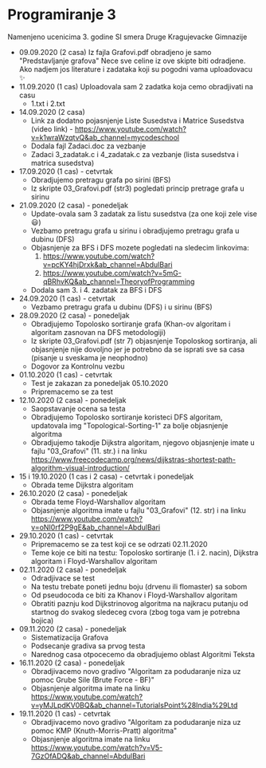 # Programiranje 3
Namenjeno ucenicima 3. godine SI smera Druge Kragujevacke Gimnazije
- 09.09.2020 (2 casa) 
  Iz fajla Grafovi.pdf obradjeno je samo "Predstavljanje grafova"
  Nece sve celine iz ove skipte biti odradjene.
  Ako nadjem jos literature i zadataka koji su pogodni vama uploadovacu :sparkles:
- 11.09.2020 (1 cas)
  Uploadovala sam 2 zadatka koja cemo obradjivati na casu 
  * 1.txt i 2.txt
- 14.09.2020 (2 casa)
  * Link za dodatno pojasnjenje Liste Susedstva i Matrice Susedstva (video link) - https://www.youtube.com/watch?v=k1wraWzqtvQ&ab_channel=mycodeschool
  * Dodala fajl Zadaci.doc za vezbanje
  * Zadaci 3_zadatak.c i 4_zadatak.c za vezbanje (lista susedstva i matrica susedstva)
- 17.09.2020 (1 cas) - cetvrtak
  * Obradjujemo pretragu grafa po sirini (BFS) 
  * Iz skripte 03_Grafovi.pdf (str3) pogledati princip pretrage grafa u sirinu
- 21.09.2020 (2 casa) - ponedeljak
  * Update-ovala sam 3 zadatak za listu susedstva (za one koji zele vise :smiley:)
  * Vezbamo pretragu grafa u sirinu i obradjujemo pretragu grafa u dubinu (DFS)
  * Objasnjenje za BFS i DFS mozete pogledati na sledecim linkovima:
    1. https://www.youtube.com/watch?v=pcKY4hjDrxk&ab_channel=AbdulBari
    2. https://www.youtube.com/watch?v=5mG-qBRhvKQ&ab_channel=TheoryofProgramming
  * Dodala sam 3. i 4. zadatak za BFS i DFS
- 24.09.2020 (1 cas) - cetvrtak
  * Vezbamo pretragu grafa u dubinu (DFS) i u sirinu (BFS)
- 28.09.2020 (2 casa) - ponedeljak
  * Obradjujemo Topolosko sortiranje grafa (Khan-ov algoritam i algoritam zasnovan na DFS metodologiji)
  * Iz skripte 03_Grafovi.pdf (str 7) objasnjenje Topoloskog sortiranja, ali objasnjenje nije dovoljno jer je potrebno da se isprati sve sa casa (pisanje u sveskama je neophodno)
  * Dogovor za Kontrolnu vezbu
- 01.10.2020 (1 cas) - cetvrtak
  * Test je zakazan za ponedeljak 05.10.2020
  * Pripremacemo se za test
- 12.10.2020 (2 casa) - ponedeljak
  * Saopstavanje ocena sa testa
  * Obradjujemo Topolosko sortiranje koristeci DFS algoritam, updatovala img "Topological-Sorting-1" za bolje objasnjenje algoritma
  * Obradjujemo takodje Dijkstra algoritam, njegovo objasnjenje imate u fajlu "03_Grafovi" (11. str.) i na linku https://www.freecodecamp.org/news/dijkstras-shortest-path-algorithm-visual-introduction/
- 15 i 19.10.2020 (1 cas i 2 casa) - cetvrtak i ponedeljak
  * Obrada teme Dijkstra algoritam 
- 26.10.2020 (2 casa) - ponedeljak
  * Obrada teme Floyd-Warshallov algoritam
  * Objasnjenje algoritma imate u fajlu "03_Grafovi" (12. str) i na linku https://www.youtube.com/watch?v=oNI0rf2P9gE&ab_channel=AbdulBari
- 29.10.2020 (1 cas) - cetvrtak
  * Pripremacemo se za test koji ce se odrzati 02.11.2020
  * Teme koje ce biti na testu: Topolosko sortiranje (1. i 2. nacin), Dijkstra algoritam i Floyd-Warshallov algoritam
- 02.11.2020 (2 casa) - ponedeljak
  * Odradjivace se test
  * Na testu trebate poneti jednu boju (drvenu ili flomaster) sa sobom
  * Od pseudocoda ce biti za Khanov i Floyd-Warshallov algoritam
  * Obratiti paznju kod Dijkstrinovog algoritma na najkracu putanju od startnog do svakog sledeceg cvora (zbog toga vam je potrebna bojica)
- 09.11.2020 (2 casa) - ponedeljak
  * Sistematizacija Grafova
  * Podsecanje gradiva sa prvog testa
  * Narednog casa otpocecemo da obradjujemo oblast Algoritmi Teksta
- 16.11.2020 (2 casa) - ponedeljak
  * Obradjivacemo novo gradivo "Algoritam za podudaranje niza uz pomoc Grube Sile (Brute Force - BF)"
  * Objasnjenje algoritma imate na linku https://www.youtube.com/watch?v=yMJLpdKV0BQ&ab_channel=TutorialsPoint%28India%29Ltd
- 19.11.2020 (1 cas) - cetvrtak
  * Obradjivacemo novo gradivo "Algoritam za podudaranje niza uz pomoc KMP (Knuth-Morris-Pratt) algoritma"
  * Objasnjenje algoritma imate na linku https://www.youtube.com/watch?v=V5-7GzOfADQ&ab_channel=AbdulBari

